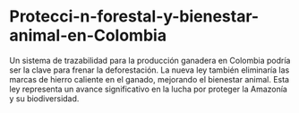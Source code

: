# Protecci-n-forestal-y-bienestar-animal-en-Colombia
Un sistema de trazabilidad para la producción ganadera en Colombia podría ser la clave para frenar la deforestación. La nueva ley también eliminaría las marcas de hierro caliente en el ganado, mejorando el bienestar animal. Esta ley representa un avance significativo en la lucha por proteger la Amazonía y su biodiversidad.
